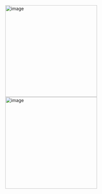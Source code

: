 <img width="289" alt="image" src="https://user-images.githubusercontent.com/109064862/201651906-f0499cf3-5960-4486-bee1-26fc17841316.png">
<img width="289" alt="image" src="https://user-images.githubusercontent.com/109064862/201652027-11db278f-f78c-482b-bd83-dfe30a75dca3.png">
